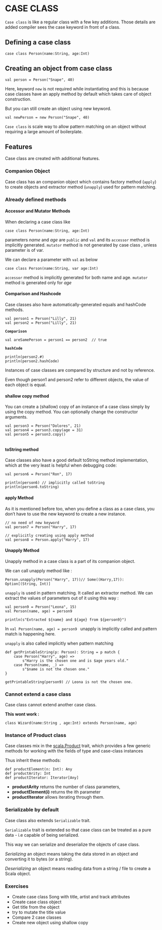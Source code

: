 # CASE CLASS

`Case class` is like a regular class with a few key additions. Those details are added compiler sees the case keyword in front of a class.


## Defining a case class
```
case class Person(name:String, age:Int) 
```

## Creating an object from case class 
```
val person = Person("Snape", 40)
```
Here, keyword `new` is not required while instantiating and this is because case classes have an apply method by default which takes care of object construction. 

But you can still create an object using new keyword. 

```
val newPerson = new Person("Snape", 40)
```

`Case class` is scale way to allow pattern matching on an object without requiring a large amount of boilerplate.


## Features 

Case class are created with additional features. 

### Companion Object 

Case class has an companion object which contains factory method (`apply`) to create objects and extractor method (`unapply`) used for pattern matching.

### Already defined methods

#### Accessor and Mutator Methods 

When declaring a case class like

```
case class Person(name:String, age:Int) 
```

parameters *name* and *age* are `public` and `val` and its `accessor` method is implicitly generated.
`mutator` method is not generated by case class , unless parameter is of var.

We can declare a parameter with `val` as below
```
case class Person(name:String, var age:Int) 
```
`accessor` method is implicitly generated for both name and age.
`mutator` method is generated only for *age* 


#### Comparison and Hashcode 

Case classes also have automatically-generated equals and hashCode methods. 

```
val person1 = Person("Lilly", 21)
val person2 = Person("Lilly", 21) 
```
**`Comparison`**
```
val areSamePerson = person1 == person2  // true
```

**`hashCode`**
```
println(person2.#)
println(person2.hashCode)
```

Instances of case classes are compared by structure and not by reference.

Even though person1 and person2 refer to different objects, the value of each object is equal.

#### shallow copy method

You can create a (shallow) copy of an instance of a case class simply by using the copy method. You can optionally change the constructor arguments.

```
val person3 = Person("Dolores", 21)
val person4 = person3.copy(age = 31)
val person5 = person3.copy()


```

#### toString method
Case classes also have a good default toString method implementation, which at the very least is helpful when debugging code:
```
val person6 = Person("Ron", 17)

println(person6) // implicitly called toString
println(person6.toString)
```


#### apply Method
As it is mentioned before too, when you define a class as a case class, you don’t have to use the new keyword to create a new instance. 


```
// no need of new keyword
val person7 = Person("Harry", 17)

// explicitly creating using apply method
val person8 = Person.apply("Harry", 17)

```

#### Unapply Method 

Unapply method in a case class is a part of its companion object.

We can call unapply method like :
```
Person.unapply(Person("Harry", 17))// Some((Harry,17)): Option[(String, Int)]
```
`unapply` is used in pattern matching.
It called an extractor method. 
We can extract the values of parameters out of it using this way :
```
val person9 = Person("Leona", 15)
val Person(name, age) = person9 

println(s"Extracted ${name} and ${age} from ${person9}")

```
In `val Person(name, age) = person9 ` unapply is implicitly called and pattern match is happening here.


`unapply` is also called implicitly when pattern matching  
```
def getPrintableString(p: Person): String = p match {
    case Person("Harry", age) =>
        s"Harry is the chosen one and is $age years old."
    case Person(name, _) =>
        s"$name is not the chosen one."
}

getPrintableString(person9) // Leona is not the chosen one.​
```

### Cannot extend a case class 
Case class cannot extend another case class.

**This wont work :**
```
class Wizard(name:String , age:Int) extends Person(name, age)
```


### Instance of Product class 

Case classes mix in the [scala.Product](https://www.scala-lang.org/api/current/scala/Product.html) trait, which provides a few generic methods for working with the fields of type and case-class instances

Thus inherit these methods:
```
def productElement(n: Int): Any
def productArity: Int
def productIterator: Iterator[Any]
```
* **productArity** returns the number of class parameters, 
* **productElement(i)** returns the ith parameter
* **productIterator** allows iterating through them.

### Serializable by default

Case class also extends `Serializable` trait. 

`Serializable` trait is extended so that case class can be treated as a pure data - i.e capable of being serialized.

This way we can serialize and deserialize the objects of case class. 

*Serializing* an object means taking the data stored in an object and converting it to bytes (or a string). 

*Deserializing* an object means reading data from a string / file to create a Scala object.

### Exercises

* Create case class Song with title, artist and track attributes 
* Create case class object 
* Get title from the object 
* try to mutate the title value 
* Compare 2 case classes 
* Create new object using shallow copy 
